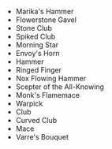 - Marika's Hammer
- Flowerstone Gavel
- Stone Club
- Spiked Club
- Morning Star
- Envoy's Horn
- Hammer
- Ringed Finger
- Nox Flowing Hammer
- Scepter of the All-Knowing
- Monk's Flamemace
- Warpick
- Club
- Curved Club
- Mace
- Varre's Bouquet